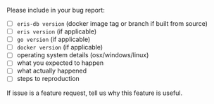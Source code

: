 Please include in your bug report:

- [ ] `eris-db version` (docker image tag or branch if built from source)
- [ ] `eris version` (if applicable)
- [ ] `go version` (if applicable)
- [ ] `docker version` (if applicable)
- [ ] operating system details (osx/windows/linux)
- [ ] what you expected to happen
- [ ] what actually happened
- [ ] steps to reproduction

If issue is a feature request, tell us why this feature is useful.
